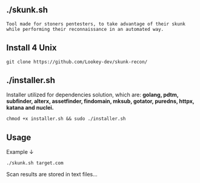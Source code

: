## ./skunk.sh

    Tool made for stoners pentesters, to take advantage of their skunk while performing their reconnaissance in an automated way.

## Install 4 Unix
    git clone https://github.com/Lookey-dev/skunk-recon/
    
## ./installer.sh

Installer utilized for dependencies solution, which are: **golang, pdtm, subfinder, alterx, assetfinder, findomain, mksub, gotator, puredns, httpx, katana and nuclei.**

    chmod +x installer.sh && sudo ./installer.sh
    
## Usage

Example ↓

    ./skunk.sh target.com

Scan results are stored in text files...
